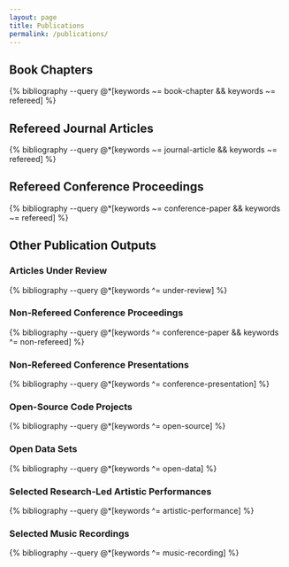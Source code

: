 ```yaml
---
layout: page
title: Publications
permalink: /publications/
---
```


## Book Chapters

{% bibliography --query @*[keywords ~= book-chapter && keywords ~= refereed] %}

## Refereed Journal Articles

{% bibliography --query @*[keywords ~= journal-article && keywords ~= refereed] %}

## Refereed Conference Proceedings

{% bibliography --query @*[keywords ~= conference-paper && keywords ~= refereed] %}

## Other Publication Outputs

### Articles Under Review

{% bibliography --query @*[keywords ^= under-review] %}

### Non-Refereed Conference Proceedings

{% bibliography --query @*[keywords ^= conference-paper && keywords ^= non-refereed] %}

### Non-Refereed Conference Presentations

{% bibliography --query @*[keywords ^= conference-presentation] %}

### Open-Source Code Projects

{% bibliography --query @*[keywords ^= open-source] %}

### Open Data Sets

{% bibliography --query @*[keywords ^= open-data] %}

### Selected Research-Led Artistic Performances

{% bibliography --query @*[keywords ^= artistic-performance] %}

### Selected Music Recordings

{% bibliography --query @*[keywords ^= music-recording] %}

<script>
// map our commands to the classList methods
const fnmap = {
  'toggle': 'toggle',
    'show': 'add',
    'hide': 'remove'
};
const collapse = (selector, cmd) => {
  const targets = Array.from(document.querySelectorAll(selector));
  targets.forEach(target => {
    target.classList[fnmap[cmd]]('show');
  });
}

// Grab all the trigger elements on the page
const triggers = Array.from(document.querySelectorAll('[data-toggle="collapse"]'));
// Listen for click events, but only on our triggers
window.addEventListener('click', (ev) => {
  const elm = ev.target;
  if (triggers.includes(elm)) {
    const selector = elm.getAttribute('data-target');
    collapse(selector, 'toggle');
  }
}, false);
</script>
